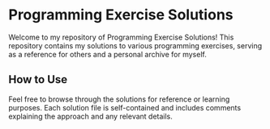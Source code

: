 # Programming Exercise Solutions

Welcome to my repository of Programming Exercise Solutions! This repository contains my solutions to various programming exercises, serving as a reference for others and a personal archive for myself.

## How to Use

Feel free to browse through the solutions for reference or learning purposes. Each solution file is self-contained and includes comments explaining the approach and any relevant details.
